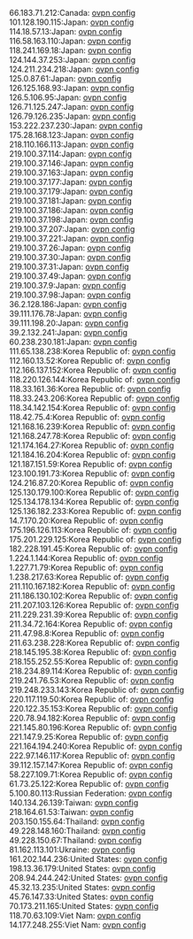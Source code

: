 66.183.71.212:Canada: [ovpn config](vpn/66_183_71_212.ovpn)  
101.128.190.115:Japan: [ovpn config](vpn/101_128_190_115.ovpn)  
114.18.57.13:Japan: [ovpn config](vpn/114_18_57_13.ovpn)  
116.58.163.110:Japan: [ovpn config](vpn/116_58_163_110.ovpn)  
118.241.169.18:Japan: [ovpn config](vpn/118_241_169_18.ovpn)  
124.144.37.253:Japan: [ovpn config](vpn/124_144_37_253.ovpn)  
124.211.234.218:Japan: [ovpn config](vpn/124_211_234_218.ovpn)  
125.0.87.61:Japan: [ovpn config](vpn/125_0_87_61.ovpn)  
126.125.168.93:Japan: [ovpn config](vpn/126_125_168_93.ovpn)  
126.5.106.95:Japan: [ovpn config](vpn/126_5_106_95.ovpn)  
126.71.125.247:Japan: [ovpn config](vpn/126_71_125_247.ovpn)  
126.79.126.235:Japan: [ovpn config](vpn/126_79_126_235.ovpn)  
153.222.237.230:Japan: [ovpn config](vpn/153_222_237_230.ovpn)  
175.28.168.123:Japan: [ovpn config](vpn/175_28_168_123.ovpn)  
218.110.166.113:Japan: [ovpn config](vpn/218_110_166_113.ovpn)  
219.100.37.114:Japan: [ovpn config](vpn/219_100_37_114.ovpn)  
219.100.37.146:Japan: [ovpn config](vpn/219_100_37_146.ovpn)  
219.100.37.163:Japan: [ovpn config](vpn/219_100_37_163.ovpn)  
219.100.37.177:Japan: [ovpn config](vpn/219_100_37_177.ovpn)  
219.100.37.179:Japan: [ovpn config](vpn/219_100_37_179.ovpn)  
219.100.37.181:Japan: [ovpn config](vpn/219_100_37_181.ovpn)  
219.100.37.186:Japan: [ovpn config](vpn/219_100_37_186.ovpn)  
219.100.37.198:Japan: [ovpn config](vpn/219_100_37_198.ovpn)  
219.100.37.207:Japan: [ovpn config](vpn/219_100_37_207.ovpn)  
219.100.37.221:Japan: [ovpn config](vpn/219_100_37_221.ovpn)  
219.100.37.26:Japan: [ovpn config](vpn/219_100_37_26.ovpn)  
219.100.37.30:Japan: [ovpn config](vpn/219_100_37_30.ovpn)  
219.100.37.31:Japan: [ovpn config](vpn/219_100_37_31.ovpn)  
219.100.37.49:Japan: [ovpn config](vpn/219_100_37_49.ovpn)  
219.100.37.9:Japan: [ovpn config](vpn/219_100_37_9.ovpn)  
219.100.37.98:Japan: [ovpn config](vpn/219_100_37_98.ovpn)  
36.2.128.186:Japan: [ovpn config](vpn/36_2_128_186.ovpn)  
39.111.176.78:Japan: [ovpn config](vpn/39_111_176_78.ovpn)  
39.111.198.20:Japan: [ovpn config](vpn/39_111_198_20.ovpn)  
39.2.132.241:Japan: [ovpn config](vpn/39_2_132_241.ovpn)  
60.238.230.181:Japan: [ovpn config](vpn/60_238_230_181.ovpn)  
111.65.138.238:Korea Republic of: [ovpn config](vpn/111_65_138_238.ovpn)  
112.160.13.52:Korea Republic of: [ovpn config](vpn/112_160_13_52.ovpn)  
112.166.137.152:Korea Republic of: [ovpn config](vpn/112_166_137_152.ovpn)  
118.220.126.144:Korea Republic of: [ovpn config](vpn/118_220_126_144.ovpn)  
118.33.161.36:Korea Republic of: [ovpn config](vpn/118_33_161_36.ovpn)  
118.33.243.206:Korea Republic of: [ovpn config](vpn/118_33_243_206.ovpn)  
118.34.142.154:Korea Republic of: [ovpn config](vpn/118_34_142_154.ovpn)  
118.42.75.4:Korea Republic of: [ovpn config](vpn/118_42_75_4.ovpn)  
121.168.16.239:Korea Republic of: [ovpn config](vpn/121_168_16_239.ovpn)  
121.168.247.78:Korea Republic of: [ovpn config](vpn/121_168_247_78.ovpn)  
121.174.164.27:Korea Republic of: [ovpn config](vpn/121_174_164_27.ovpn)  
121.184.16.204:Korea Republic of: [ovpn config](vpn/121_184_16_204.ovpn)  
121.187.151.59:Korea Republic of: [ovpn config](vpn/121_187_151_59.ovpn)  
123.100.191.73:Korea Republic of: [ovpn config](vpn/123_100_191_73.ovpn)  
124.216.87.20:Korea Republic of: [ovpn config](vpn/124_216_87_20.ovpn)  
125.130.179.100:Korea Republic of: [ovpn config](vpn/125_130_179_100.ovpn)  
125.134.178.134:Korea Republic of: [ovpn config](vpn/125_134_178_134.ovpn)  
125.136.182.233:Korea Republic of: [ovpn config](vpn/125_136_182_233.ovpn)  
14.7.170.20:Korea Republic of: [ovpn config](vpn/14_7_170_20.ovpn)  
175.196.126.113:Korea Republic of: [ovpn config](vpn/175_196_126_113.ovpn)  
175.201.229.125:Korea Republic of: [ovpn config](vpn/175_201_229_125.ovpn)  
182.228.191.45:Korea Republic of: [ovpn config](vpn/182_228_191_45.ovpn)  
1.224.1.144:Korea Republic of: [ovpn config](vpn/1_224_1_144.ovpn)  
1.227.71.79:Korea Republic of: [ovpn config](vpn/1_227_71_79.ovpn)  
1.238.217.63:Korea Republic of: [ovpn config](vpn/1_238_217_63.ovpn)  
211.110.167.182:Korea Republic of: [ovpn config](vpn/211_110_167_182.ovpn)  
211.186.130.102:Korea Republic of: [ovpn config](vpn/211_186_130_102.ovpn)  
211.207.103.126:Korea Republic of: [ovpn config](vpn/211_207_103_126.ovpn)  
211.229.231.39:Korea Republic of: [ovpn config](vpn/211_229_231_39.ovpn)  
211.34.72.164:Korea Republic of: [ovpn config](vpn/211_34_72_164.ovpn)  
211.47.98.8:Korea Republic of: [ovpn config](vpn/211_47_98_8.ovpn)  
211.63.238.228:Korea Republic of: [ovpn config](vpn/211_63_238_228.ovpn)  
218.145.195.38:Korea Republic of: [ovpn config](vpn/218_145_195_38.ovpn)  
218.155.252.55:Korea Republic of: [ovpn config](vpn/218_155_252_55.ovpn)  
218.234.89.114:Korea Republic of: [ovpn config](vpn/218_234_89_114.ovpn)  
219.241.76.53:Korea Republic of: [ovpn config](vpn/219_241_76_53.ovpn)  
219.248.233.143:Korea Republic of: [ovpn config](vpn/219_248_233_143.ovpn)  
220.117.119.50:Korea Republic of: [ovpn config](vpn/220_117_119_50.ovpn)  
220.122.35.153:Korea Republic of: [ovpn config](vpn/220_122_35_153.ovpn)  
220.78.94.182:Korea Republic of: [ovpn config](vpn/220_78_94_182.ovpn)  
221.145.80.196:Korea Republic of: [ovpn config](vpn/221_145_80_196.ovpn)  
221.147.9.25:Korea Republic of: [ovpn config](vpn/221_147_9_25.ovpn)  
221.164.194.240:Korea Republic of: [ovpn config](vpn/221_164_194_240.ovpn)  
222.97.146.117:Korea Republic of: [ovpn config](vpn/222_97_146_117.ovpn)  
39.112.157.147:Korea Republic of: [ovpn config](vpn/39_112_157_147.ovpn)  
58.227.109.71:Korea Republic of: [ovpn config](vpn/58_227_109_71.ovpn)  
61.73.25.122:Korea Republic of: [ovpn config](vpn/61_73_25_122.ovpn)  
5.100.80.113:Russian Federation: [ovpn config](vpn/5_100_80_113.ovpn)  
140.134.26.139:Taiwan: [ovpn config](vpn/140_134_26_139.ovpn)  
218.164.61.53:Taiwan: [ovpn config](vpn/218_164_61_53.ovpn)  
203.150.155.64:Thailand: [ovpn config](vpn/203_150_155_64.ovpn)  
49.228.148.160:Thailand: [ovpn config](vpn/49_228_148_160.ovpn)  
49.228.150.67:Thailand: [ovpn config](vpn/49_228_150_67.ovpn)  
81.162.113.101:Ukraine: [ovpn config](vpn/81_162_113_101.ovpn)  
161.202.144.236:United States: [ovpn config](vpn/161_202_144_236.ovpn)  
198.13.36.179:United States: [ovpn config](vpn/198_13_36_179.ovpn)  
208.94.244.242:United States: [ovpn config](vpn/208_94_244_242.ovpn)  
45.32.13.235:United States: [ovpn config](vpn/45_32_13_235.ovpn)  
45.76.147.33:United States: [ovpn config](vpn/45_76_147_33.ovpn)  
70.173.211.165:United States: [ovpn config](vpn/70_173_211_165.ovpn)  
118.70.63.109:Viet Nam: [ovpn config](vpn/118_70_63_109.ovpn)  
14.177.248.255:Viet Nam: [ovpn config](vpn/14_177_248_255.ovpn)  
